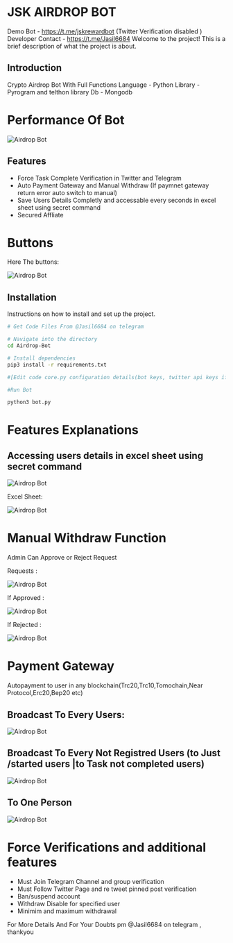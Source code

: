 # JSK AIRDROP BOT
Demo Bot - https://t.me/jskrewardbot (Twitter Verification disabled )
Developer Contact - https://t.me/Jasil6684
Welcome to the project! This is a brief description of what the project is about.

## Introduction

Crypto Airdrop Bot With Full Functions 
Language - Python
Library - Pyrogram and telthon library 
Db - Mongodb

# Performance Of Bot 

![Airdrop Bot](https://github.com/Jasil123/AIRDROP-BOT/blob/main/project%20pics/Screenshot%202024-06-11%20203840.png)



## Features

- Force Task Complete Verification in Twitter and Telegram
- Auto Payment Gateway and Manual Withdraw (If paymnet gateway return error auto switch to manual)
- Save Users Details Completly and accessable every seconds in excel sheet using secret command
- Secured Affliate

# Buttons

Here The buttons:

![Airdrop Bot](https://github.com/Jasil123/AIRDROP-BOT/blob/main/project%20pics/buttons.png)

## Installation

Instructions on how to install and set up the project.

```bash
# Get Code Files From @Jasil6684 on telegram

# Navigate into the directory
cd Airdrop-Bot

# Install dependencies
pip3 install -r requirements.txt

#[Edit code core.py configuration details(bot keys, twitter api keys if required force verification for  twitter)]

#Run Bot

python3 bot.py

```
# Features Explanations

## Accessing users details in excel sheet using secret command  

![Airdrop Bot](https://github.com/Jasil123/AIRDROP-BOT/blob/main/project%20pics/Screenshot%202024-06-13%20230535.png)


Excel Sheet:

![Airdrop Bot](https://github.com/Jasil123/AIRDROP-BOT/blob/main/project%20pics/Screenshot%202024-06-13%20230651.png)


# Manual Withdraw Function
Admin Can Approve or Reject Request

Requests :

![Airdrop Bot](https://github.com/Jasil123/AIRDROP-BOT/blob/main/project%20pics/Screenshot%202024-06-13%20230935.png)

If Approved :

![Airdrop Bot](https://github.com/Jasil123/AIRDROP-BOT/blob/main/project%20pics/Screenshot%202024-06-13%20231006.png)

If Rejected :

![Airdrop Bot](https://github.com/Jasil123/AIRDROP-BOT/blob/main/project%20pics/Screenshot%202024-06-13%20231115.png)

# Payment Gateway
Autopayment to user in any blockchain(Trc20,Trc10,Tomochain,Near Protocol,Erc20,Bep20 etc)

## Broadcast To Every Users:

![Airdrop Bot](https://github.com/Jasil123/AIRDROP-BOT/blob/main/project%20pics/Screenshot%202024-06-15%20233634.png)

## Broadcast To Every Not Registred Users (to Just /started users |to Task not completed users)

![Airdrop Bot](https://github.com/Jasil123/AIRDROP-BOT/blob/main/project%20pics/Screenshot%202024-06-15%20233804.png)

## To One Person 

![Airdrop Bot](https://github.com/Jasil123/AIRDROP-BOT/blob/main/project%20pics/Screenshot%202024-06-15%20233404.png)


# Force Verifications and additional features

- Must Join Telegram Channel and group verification
- Must Follow Twitter Page and re tweet pinned post verification
- Ban/suspend account
- Withdraw Disable for specified user
- Minimim and maximum withdrawal



For More Details And For Your Doubts pm @Jasil6684 on telegram ,  thankyou
